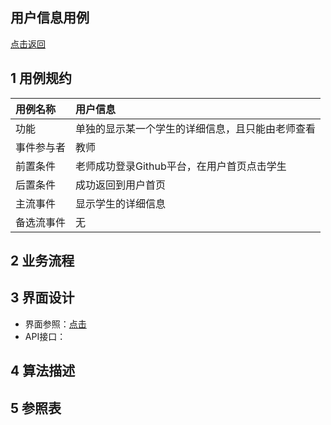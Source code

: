 用户信息用例
------
[点击返回](C:\Users\john\Desktop\is_analysis\FinalTest\README.md)

1 用例规约
------
|用例名称|用户信息|
|:---|:---|
|功能|单独的显示某一个学生的详细信息，且只能由老师查看|
|事件参与者|教师|
|前置条件|老师成功登录Github平台，在用户首页点击学生|
|后置条件|成功返回到用户首页|
|主流事件|显示学生的详细信息|
|备选流事件|无|

2 业务流程
------

3 界面设计
------
* 界面参照：[点击]()
* API接口：

4 算法描述
------

5 参照表
-----
